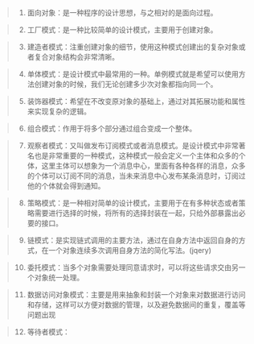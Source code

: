 > 1.  面向对象：是一种程序的设计思想，与之相对的是面向过程。

> 2.  工厂模式：是一种比较简单的设计模式，主要用于创建对象。

> 3.  建造者模式：注重创建对象的细节，使用这种模式创建出的复杂对象或者复合对象结构会非常清晰。

> 4.  单体模式：是设计模式中最常用的一种。单例模式就是希望可以使用方法创建对象的时候，我们无论创建多少次对象都指向同一个。

> 5.  装饰器模式：希望在不改变原对象的基础上，通过对其拓展功能和属性来实现复杂的逻辑。

> 6.  组合模式：作用于将多个部分通过组合变成一个整体。

> 7.  观察者模式：又叫做发布订阅模式或者消息模式。是设计模式中非常著名也是非常重要的一种模式，这种模式一般会定义一个主体和众多的个体，这里主体可以想象为一个消息中心，里面有各种各样的消息，众多的个体可以订阅不同的消息，当未来消息中心发布某条消息时，订阅过他的个体就会得到通知。

> 8.  策略模式：是一种相对简单的设计模式，主要用于在有多种状态或者策略需要进行选择的时候，将所有的选择封装在一起，只给外部暴露出必要的接口。

> 9.  链模式：是实现链式调用的主要方法，通过在自身方法中返回自身的方式，在一个对象连续多次调用自身方法的简化写法。(jqery)

> 10. 委托模式：当多个对象需要处理同意请求时，可以将这些请求交由另一个对象统一处理。

> 11. 数据访问对象模式：主要是用来抽象和封装一个对象来对数据进行访问和存储，这样可以方便对数据的管理，以及避免数据间的重复，覆盖等问题出现

> 12. 等待者模式：
